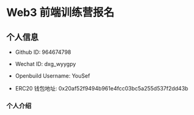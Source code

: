 # Web3 前端训练营报名

## 个人信息

* Github ID: 964674798

* Wechat ID: dxg_wyygpy

* Openbuild Username: YouSef

* ERC20 钱包地址: 0x20af52f9494b961e4fcc03bc5a255d537f2dd43b

### 个人介绍


